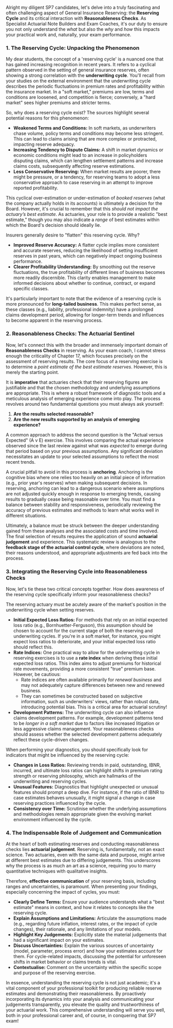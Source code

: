 Alright my diligent SP7 candidates, let's delve into a truly fascinating and often challenging aspect of General Insurance Reserving: the **Reserving Cycle** and its critical interaction with **Reasonableness Checks**. As Specialist Actuarial Note Builders and Exam Coaches, it's our duty to ensure you not only understand the *what* but also the *why* and *how* this impacts your practical work and, naturally, your exam performance.

### **1\. The Reserving Cycle: Unpacking the Phenomenon**

My dear students, the concept of a 'reserving cycle' is a nuanced one that has gained increasing recognition in recent years. It refers to a cyclical pattern observed in the setting of general insurance reserves, often showing a strong correlation with the **underwriting cycle**. You'll recall from your studies on the external environment that the underwriting cycle describes the periodic fluctuations in premium rates and profitability within the insurance market. In a "soft market," premiums are low, terms and conditions are loosened, and competition is fierce; conversely, a "hard market" sees higher premiums and stricter terms.

So, why does a reserving cycle exist? The sources highlight several potential reasons for this phenomenon:

* **Weakened Terms and Conditions:** In soft markets, as underwriters chase volume, policy terms and conditions may become less stringent. This can lead to claims arising that are more complex or protracted, impacting reserve adequacy.  
* **Increasing Tendency to Dispute Claims:** A shift in market dynamics or economic conditions might lead to an increase in policyholders disputing claims, which can lengthen settlement patterns and increase claims costs, subsequently affecting reserve estimations.  
* **Less Conservative Reserving:** When market results are poorer, there might be pressure, or a tendency, for reserving teams to adopt a less conservative approach to case reserving in an attempt to improve reported profitability.

This cyclical over-estimation or under-estimation of *booked reserves* (what the company actually holds in its accounts) is ultimately a decision for the Board. However, it's crucial to remember that this *should not impact the actuary’s best estimate*. As actuaries, your role is to provide a realistic "best estimate," though you may also indicate a *range* of best estimates within which the Board's decision should ideally lie.

Insurers generally desire to "flatten" this reserving cycle. Why?

* **Improved Reserve Accuracy:** A flatter cycle implies more consistent and accurate reserves, reducing the likelihood of setting insufficient reserves in past years, which can negatively impact ongoing business performance.  
* **Clearer Profitability Understanding:** By smoothing out the reserve fluctuations, the true profitability of different lines of business becomes more readily discernible. This clarity enables management to make informed decisions about whether to continue, contract, or expand specific classes.

It's particularly important to note that the evidence of a reserving cycle is more pronounced for **long-tailed business**. This makes perfect sense, as these classes (e.g., liability, professional indemnity) have a prolonged claims development period, allowing for longer-term trends and influences to become apparent in the reserving process.

### **2\. Reasonableness Checks: The Actuarial Sentinel**

Now, let's connect this with the broader and immensely important domain of **Reasonableness Checks** in reserving. As your exam coach, I cannot stress enough the criticality of Chapter 17, which focuses precisely on the assessment of reserving results. The core focus of a reserving exercise is to determine a *point estimate of the best estimate reserves*. However, this is merely the starting point.

It is **imperative** that actuaries check that their reserving figures are justifiable and that the chosen methodology and underlying assumptions are appropriate. This is where a robust framework of diagnostic tools and a meticulous analysis of emerging experience come into play. The process revolves around two fundamental questions you must always ask yourself:

1. **Are the results selected reasonable?**  
2. **Are the new results supported by an analysis of emerging experience?**

A common approach to address the second question is the "Actual versus Expected" (A v E) exercise. This involves comparing the actual experience observed since the last review against what was *expected* to emerge during that period based on your previous assumptions. Any significant deviation necessitates an update to your selected assumptions to reflect the most recent trends.

A crucial pitfall to avoid in this process is **anchoring**. Anchoring is the cognitive bias where one relies too heavily on an initial piece of information (e.g., prior year's reserves) when making subsequent decisions. In reserving, anchoring can lead to a dangerous scenario where assumptions are not adjusted quickly enough in response to emerging trends, causing results to gradually cease being reasonable over time. You must find a balance between stability and responsiveness, periodically reviewing the accuracy of previous estimates and methods to learn what works well in different situations.

Ultimately, a balance must be struck between the deeper understanding gained from these analyses and the associated costs and time involved. The final selection of results requires the application of sound **actuarial judgement** and experience. This systematic review is analogous to the **feedback stage of the actuarial control cycle**, where deviations are noted, their reasons understood, and appropriate adjustments are fed back into the process.

### **3\. Integrating the Reserving Cycle into Reasonableness Checks**

Now, let's tie these two critical concepts together. How does awareness of the reserving cycle specifically inform your reasonableness checks?

The reserving actuary must be acutely aware of the market's position in the underwriting cycle when setting reserves.

* **Initial Expected Loss Ratios:** For methods that rely on an initial expected loss ratio (e.g., Bornhuetter-Ferguson), this assumption should be chosen to account for the current stage of both the reserving and underwriting cycles. If you're in a soft market, for instance, you might expect loss ratios to deteriorate, and your initial expected loss ratio should reflect this.  
* **Rate Indices:** One practical way to allow for the underwriting cycle in reserving exercises is to use a **rate index** when deriving these initial expected loss ratios. This index aims to adjust premiums for historical rate movements, providing a more consistent "true" premium base. However, be cautious:  
  * Rate indices are often available primarily for *renewal business* and may not adequately capture differences between new and renewed business.  
  * They can sometimes be constructed based on subjective information, such as underwriters' views, rather than robust data, introducing potential bias. This is a critical area for actuarial scrutiny\!  
* **Development Patterns:** The underwriting cycle can also influence claims development patterns. For example, development patterns tend to be *longer in a soft market* due to factors like increased litigation or less aggressive claims management. Your reasonableness checks should assess whether the selected development patterns adequately reflect these cycle-driven changes.

When performing your diagnostics, you should specifically look for indicators that might be influenced by the reserving cycle:

* **Changes in Loss Ratios:** Reviewing trends in paid, outstanding, IBNR, incurred, and ultimate loss ratios can highlight shifts in premium rating strength or reserving philosophy, which are hallmarks of the underwriting and reserving cycles.  
* **Unusual Features:** Diagnostics that highlight unexpected or unusual features should prompt a deep dive. For instance, if the ratio of IBNR to case estimates behaves unusually, it might signal a change in case reserving practices influenced by the cycle.  
* **Consistency over Time:** Scrutinise whether the underlying assumptions and methodologies remain appropriate given the evolving market environment influenced by the cycle.

### **4\. The Indispensable Role of Judgement and Communication**

At the heart of both estimating reserves and conducting reasonableness checks lies **actuarial judgement**. Reserving is, fundamentally, not an exact science. Two actuaries, even with the same data and purpose, might arrive at different best estimates due to differing judgements. This underscores why the process is as much an art as a science, requiring you to marry quantitative techniques with qualitative insights.

Therefore, **effective communication** of your reserving basis, including ranges and uncertainties, is paramount. When presenting your findings, especially concerning the impact of cycles, you must:

* **Clearly Define Terms:** Ensure your audience understands what a "best estimate" means in context, and how it relates to concepts like the reserving cycle.  
* **Explain Assumptions and Limitations:** Articulate the assumptions made (e.g., regarding future inflation, interest rates, or the impact of cycle changes), their rationale, and any limitations of your models.  
* **Highlight Key Judgements:** Explicitly state the material judgements that had a significant impact on your estimates.  
* **Discuss Uncertainties:** Explain the various sources of uncertainty (model, parameter, process error) and how your estimates account for them. For cycle-related impacts, discussing the potential for unforeseen shifts in market behavior or claims trends is vital.  
* **Contextualise:** Comment on the uncertainty within the specific scope and purpose of the reserving exercise.

In essence, understanding the reserving cycle is not just academic; it's a vital component of your professional toolkit for producing reliable reserve estimates and demonstrating their reasonableness. By proactively incorporating its dynamics into your analysis and communicating your judgements transparently, you elevate the quality and trustworthiness of your actuarial work. This comprehensive understanding will serve you well, both in your professional career and, of course, in conquering that SP7 exam\!

